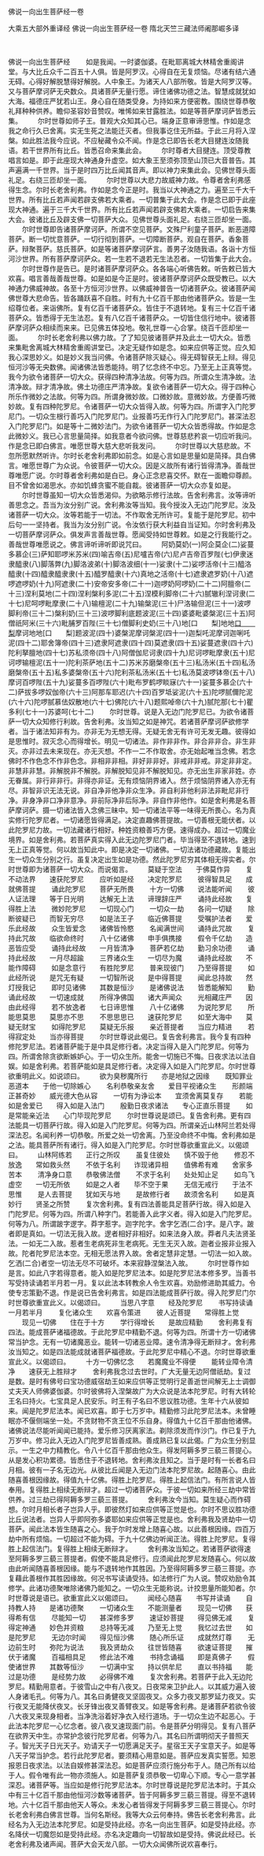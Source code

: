 佛说一向出生菩萨经一卷


大乘五大部外重译经
佛说一向出生菩萨经一卷
隋北天竺三藏法师阇那崛多译


　　

佛说一向出生菩萨经
　　如是我闻。一时婆伽婆。在毗耶离城大林精舍重阁讲堂。与大比丘众千二百五十人俱。皆是阿罗汉。心得自在无复烦恼。尽诸有结六通无碍。心得好解脱慧得好解脱。人中象王。为诸天人八部所敬。皆是大阿罗汉等。又与菩萨摩诃萨无央数众。具诸菩萨无量行愿。谛住诸佛功德之法。智慧成就犹如大海。福德庄严犹若山王。身心自在随类受身。为持如来方便密教。围绕世尊恭敬礼拜种种供养。瞻仰圣容妙音赞叹。唯悕如来甘露胜法。如是等菩萨摩诃萨皆悉云集。
　　尔时世尊如师子王。普观大众知其心已。端身正意审谛思惟。作如是念我之命行久已舍离。实无生死之法能迁灭者。但我事讫住无所益。于此三月将入涅槃。如此胜法我今应说。不应秘藏令众不闻。作是念已即告长老大目揵连汝随我语。若干世界所有比丘。皆悉召命来集此会。
　　尔时尊者大目揵连。顶受尊教唱言如是。即于此座现大神通身升虚空。如大象王至须弥顶至山顶已大音普告。其声遍满一千世界。当于是时四万比丘闻其音声。即以神力来集此会。见佛世尊头面礼足。右绕三匝却坐一面。
　　尔时世尊以大悲力故威神力故。令尊者舍利弗感得生念。尔时长老舍利弗。作如是念今正是时。我当以大神通之力。遍至三千大千世界。所有比丘若声闻若辟支佛若大乘者。一切普集于此大会。作是念已即于此座现大神通。遍于三千大千世界。所有比丘若声闻若辟支佛若大乘者。一切启告来集大会。彼诸比丘及辟支佛一切菩萨大众。见佛世尊头面礼足。右绕三匝却坐一面。
　　尔时世尊即告诸菩萨摩诃萨。所谓不空见菩萨。文殊尸利童子菩萨。断恶道障菩萨。断一切忧意菩萨。一切行彻到菩萨。一切障断菩萨。观自在菩萨。香象菩萨。辩聚菩萨。慈氏菩萨。如是等诸菩萨摩诃萨言。善男子汝随我语。各诣十方恒河沙世界。所有菩萨摩诃萨众。若一生若不退若无生法忍者。一切皆集于此大会。
　　尔时世尊作是告已。是时诸菩萨摩诃萨众。各各端心听佛告敕。听告敕已皆大欢喜。唱言善哉善哉世尊。如是如是今正是时。彼诸菩萨摩诃萨众既受教已。以大神通力佛威神故。各至十方恒河沙世界。以佛威神普告一切诸菩萨众。彼诸菩萨闻佛世尊大悲命告。皆各踊跃喜不自胜。时有九十亿百千那由他诸菩萨众。皆是一生绍尊位者。来诣佛所。复有亿百千诸菩萨众。皆住于不退转地。复有三十亿百千诸菩萨众。皆悉得于无生法忍。复有八亿百千诸菩萨众。一切皆住信行地中。彼诸菩萨摩诃萨众相续而来来。已见佛五体投地。敬礼世尊一心合掌。绕百千匝却坐一面。
　　尔时长老舍利弗以佛力故。了了知见彼诸菩萨并及此土一切大众。皆悉来集毗舍离城大林精舍重阁讲堂已。决定无疑作如是念。如来应供等正觉。应久知我心深思妙义。如是妙义我当问佛。令诸菩萨除灭疑心。得无碍智获无上辩。得见恒河沙等无央数佛。闻诸佛法皆悉能持。明了忆念终不中忘。乃至无上正真等觉。我今为欲令诸菩萨一切大众。获得四种清净法故。何等为四。所谓众生清净故。法清净故。辩才清净故。佛土功德庄严清净故。复欲令诸菩萨一切大众。得于四种心所乐作微妙之法故。何等为四。所谓身微妙故。口微妙故。意微妙故。方便善巧微妙故。复有四种陀罗尼。令诸菩萨一切大众皆得入故。何等为四。所谓字入门陀罗尼门。一切众生根行善巧入门陀罗尼门。业报善巧无作行入门陀罗尼门。甚深法忍入门陀罗尼门。如是等十二微妙法门。为欲令诸菩萨一切大众皆悉得故。作如是念此微妙义。我已心言思量简择。如我意者今欲问佛。世尊慈悲矜哀一切应听我问。作是念已即白佛言。唯愿世尊大慈大悲听我发问。
　　尔时世尊以大慈悲故。不忽所愿默然听许。尔时长老舍利弗即如前念。如是心言如是思量如是简择。具白佛言。唯愿世尊广为众说。令彼菩萨一切大众。因是义故所有诸行皆得清净。善哉世尊唯愿广说。尔时尊者舍利弗如是白已。身心正念悲喜交怀。默在一面瞻仰尊颜。目不曾舍如渴思水。亦如饥蜂贪蜜不能自裁。彼诸菩萨一切大众亦复如是。
　　尔时世尊虽知一切大众皆悉渴仰。为欲略示修行法故。告舍利弗言。汝等谛听善思念之。吾当为汝分别广说。舍利弗汝等当知。我今授汝入无边门陀罗尼。汝及诸菩萨一切大众。汝等若能于一切法。不作取舍无所许可。复能于是陀罗尼。初中后句一一坚持者。我当为汝分别广说。令汝依行获大利益自当证知。尔时舍利弗及一切菩萨摩诃萨众。俱发声言善哉世尊。愿闻受持如世尊敕。如是之行我能行之。善哉世尊唯愿说之。佛言谛听谛听即说咒曰。
　　阿奶莫奶(一)阿企莫企(二)娑蔓多慕企(三)萨知耶啰米苏米(四)喻吉帝(五)尼嚧吉帝(六)尼卢吉帝百罗陛(七)伊隶迷隶醯隶(八)脚落弊(九)脚洛波弟(十)脚洛波细(十一)娑隶(十二)娑啰活帝(十三)醯洛醯隶(十四)醯隶醯隶隶(十五)醯罗醯隶(十六)真地之活帝(十七)遮隶遮罗奶(十八)遮啰遮啰奶(十九)阿遮隶(二十)安帝安多帝(二十一)迦啰奶阿啰奶(二十二)阿膻帝(二十三)涅利莫地(二十四)涅利槃利多泥(二十五)涅模利脚帝(二十六)腻辙利涅诃隶(二十七)尼呵啰毗摩隶(二十八)输檀泥(二十九)输槃泥(三十)尸洛输但泥(三十一)波啰脚利帝(三十二)槃利奶(三十三)波啰脚利底题波泥(三十四)婆婆毗婆槃泥(三十五)阿僧祇阿米(三十六)毗脯罗百陛(三十七)僧脚利史奶(三十八)地[口　　梨]地地[口　　梨](三十九)摩诃地地[口　　梨]题波泥(四十)婆槃泥摩诃槃泥(四十一)迦梨吒泥摩诃迦唎吒泥(四十二)耶舍簿帝(四十三)遮隶阿遮隶(四十四)莫遮隶(四十五)娑蔓遮隶(四十六)陀利拏膻地(四十七)苏私须帝(四十八)阿僧伽尼诃隶(四十九)尼诃啰毗摩隶(五十)尼诃啰输檀泥(五十一)陀利茶萨地(五十二)苏米苏磨槃帝(五十三)私汤米(五十四)私汤磨槃帝(五十五)私多婆槃帝(五十六)陀利茶私汤米(五十七)私汤莫波啰钵帝(五十八)摩诃百啰陛(五十九)娑蔓多百啰陛(六十)毗布罗鹤啰睒寐(六十一)娑蔓多慕企(六十二)萨拔多啰奴伽帝(六十三)阿那车耶迟(六十四)百罗坻娑泥(六十五)陀啰腻儞陀泥(六十六)陀啰腻慕佉奴散地(六十七)佛陀(六十八)题熙啅帝(六十九)腻陀那(七十)瞿多利(七十一)苏婆呵(七十二)
　　尔时世尊。说是入无边门陀罗尼已。为欲令诸菩萨一切大众知修行利故。告舍利弗。汝当知之如是神咒。若诸菩萨摩诃萨欲修学者。当于诸法知非有为。亦非无为无想无得。无疑无舍无有许可无发无趣。彼得如是思惟时。寂灭念心而得增长。明见一切诸法。非作非非作。非合非非合。非生非灭。亦非过去未来现在。亦无灭想。不作一二不作取舍。亦无始起唯当念佛。若念佛时不作色念不作非色念。非相非非相。非好非非好。非戒非非戒。非定非非定。非慧非非慧。非解脱非不解脱。非解脱知见非不解脱知见。亦无出生非家非姓。亦无眷属。非行非非行。非得亦非证。无有烦恼阴界诸入。然于烦恼阴界诸入亦无有尽。非智非识无法无说。非自净非他净非众生净。非自利非他利非法非毗尼非行净。非身净非口净非意净。非前际净非后际净。非自作非他作。如是舍利弗是名菩萨摩诃萨。摄一切诸法皆入念佛三昧中。知一切诸法平等一味得无所畏心。名为真实修行陀罗尼者。一切诸愿皆得满足。决定直趣佛菩提故。一切善根无能伏者。以此陀罗尼力故。一切法藏诸行相好。种姓资粮善巧方便。速得成办。超过一切魔业境界。如是舍利弗。若菩萨真实得入此无边陀罗尼门者。毕当得至不退转地。速到无上正真等觉。何以故当知此中。即是决定一切诸佛。一切法诸功德藏故。复能出生一切众生分别之行。虽复决定出生如是功德。然此陀罗尼穷其体相无得实者。尔时世尊即为诸菩萨一切大众。而说偈言。
　　莫疑于空法　　于佛莫作异
　　复不动法界　　速获陀罗尼
　　应听如是经　　决定陀罗尼
　　彼得智具足　　成就佛菩提
　　诵此陀罗尼　　菩萨无所畏
　　十方一切佛　　说法能听闻
　　彼人证法理　　等于日光明
　　达解无上法　　谛理辞庄严
　　诵持此经故　　复得胜上法
　　微妙陀罗尼　　一切现心门
　　一切众一劫　　各问一切疑
　　除断彼疑已　　而智无穷尽
　　如是法王子　　临近佛菩提
　　受嘱护法者　　爱乐此经故
　　众生皆爱念　　诸佛皆怜愍
　　名闻满世间　　诵持此咒故
　　复持此咒故　　临欲命终时
　　八十亿诸佛　　申手俱携接
　　假令千亿劫　　造恶皆应受
　　诵持此经故　　一月皆清净
　　菩萨若亿劫　　勤习余功德
　　诵持此经故　　一月尽超踰
　　三界诸众生　　一切尽为魔
　　诵持此经故　　不能作障碍
　　如是念意行　　有胜陀罗尼
　　普来现彼门　　乃至得菩提
　　如此经所说　　是咒无有疑
　　一切智所说　　是中得菩提
　　闻此总持故　　然灯授我记
　　即时见诸佛　　其数是恒沙
　　是诸佛说法　　皆悉能解知
　　勤诵此经故　　一切速成就
　　所得净佛国　　诸大声闻众
　　光相藏庄严　　因由此经得
　　若不放逸者　　七日谛思惟
　　八十亿诸佛　　为说陀罗尼
　　所能思莫思　　莫思亦不思
　　不思思思已　　速获陀罗尼
　　如至大海中　　莫疑无财宝
　　如得陀罗尼　　莫疑无乐报
　　亲近菩提者　　当应力精进
　　若得寂定处　　当亦得菩提
　　尔时世尊说此偈已。复告舍利弗言。我今复有四种修陀罗尼法。若诸菩萨能于是中具足修行者。决定当得入是入门陀罗尼。何等为四。所谓舍除贪欲断嫉妒心。于一切众生所。能舍一切施已不悔。日夜求法以法自娱。如是舍利弗。若菩萨能如是具足修行者。决定得入如是入门陀罗尼。尔时世尊欲重明此义。如说颂曰。
　　欲为臭秽魔所行　　亦是地狱之因缘
　　既知罪业恶道本　　于他一切除嫉心
　　名利恭敬亲友舍　　爱目平视诸众生
　　形颜端正甚奇妙　　威光德大色从容
　　一切有为诤讼本　　宜须舍离莫复存
　　若能如是舍爱已　　得入如是入法门
　　殷勤日夜求诸法　　专心正直乐菩提
　　如是常能亲近法　　心门毕现陀罗尼
　　尔时世尊说是颂已。复告舍利弗。更有四法能具一切菩萨行故。得入如是入门陀罗尼。何等为四。所谓亲近山林阿兰若处得深法忍。名闻利养一切恭敬。所爱之处一切舍离。乃至没命终不中悔。舍利弗如是之法。能具菩萨所有诸行。得入如是入门陀罗尼。尔时世尊欲重宣此义。以偈颂曰。
　　山林阿练若　　正行之所叹
　　虽复住彼处　　慎不毁于他
　　修忍不放逸　　常如救头然
　　不依于名利　　诈现诸异相
　　值佛希有难　　舍家多苦本
　　清净身口意　　恭敬佛法僧
　　不求于名利　　处处知止足
　　如鸟飞虚空　　一切无所依
　　如是之人者　　毕不空于果
　　无信无戒行　　于法不思惟
　　是人去菩提　　犹如天与地
　　是故修行者　　故须舍名利
　　如是真妙行　　贤圣之所赞
　　复次舍利弗。复有四法善能具足菩萨行故。得入如是入门陀罗尼。何等为四。所谓八种字门。若能善入此字义者。得入如是入门陀罗尼。何等为八。所谓跛字逻字。莽字惹字。迦字陀字。舍字乞洒(二合)字。是八字。跛者即是真如。一切法无我入故。逻者相好非相好。如来法身入故。莽者凡夫法贤圣法。一如无二入故。惹者生老病死非生老病死。无生无灭入故。迦者业报非业报入故。陀者陀罗尼法本空。无相无愿法界入故。舍者定慧非定慧。一切法一如入故。乞洒(二合)者空一切法无尽不可破坏。本来寂静涅槃法入故。
　　尔时世尊作如是言。如此八字若得意者。能入如是陀罗尼法本。如是陀罗尼法本修多罗。当善书写受持读诵若半月若一月。复以此法本转教余人令生欢喜。劝励修进助其威力。令使专志策勤不退。作是说已告舍利弗言。如是四法能成菩萨行故。得入陀罗尼门尔时世尊欲重宣此义。以偈颂曰。
　　当思八字意　　经及陀罗尼
　　书写持读诵　　一月若半月
　　复化诸众生　　欢喜令策进
　　彼人近菩提　　常得胜上觉
　　现见一切佛　　住在于十方
　　学行得增长　　是故应精勤
　　舍利弗复有四法。能成菩萨诸福德故。于此陀罗尼中精勤不退。何等为四。所谓十方一切诸佛常当护念。无有一切诸魔恶业。能转一切诸恶业障。速令清净得无断辩才。舍利弗汝当知之。如是四法能成就诸菩萨福德故。于此陀罗尼中精心不退。尔时世尊欲重宣此义。以偈颂曰。
　　十方一切佛忆念　　若魔魔业不得便
　　能转业障令清净　　速获无上胜辩才
　　舍利弗我念过去世时。广大无量无边阿僧祇劫。复过是数。是时有佛号曰宝功德威宿劫王如来应供等正觉明行足善逝世间解无上士调御丈夫天人师佛婆伽婆。尔时彼佛将入涅槃故广为大众说是法本陀罗尼。时有大转轮王名曰持火。七宝具足人民安乐。时王有子名曰不思议胜功德。生年十六从彼如来。闻是陀罗尼法本。闻已欢喜。即于七万岁中。精勤修习此陀罗尼法本。未曾睡眠亦不偃侧端坐一处。不贪财物不贪王位不乐自身。得值九十亿百千那由他诸佛。诸佛说法尽能听闻闻已能持。爱乐修习厌离家法。剃除须发而作沙门。作已复于九万岁中。修习此入无边入门陀罗尼皆善成熟。善成熟已复以此偈。广为众生分别显示。一生之中力精教化。令八十亿百千那由他众生。得发阿耨多罗三藐三菩提心。从是发心积功累德。皆悉住于不退转地。舍利弗汝且知之。当于是时有一长者名曰月相。彼有一子名无边光。从彼比丘闻是入无边门法本陀罗尼故。起随喜心。由此随喜善根因缘故。得值九十亿佛。得胜上陀罗尼。得胜上起信法门。有所言说人皆奉用。复得胜上相续无断辩才。超过一切诸菩萨众。于彼一切如来所经三劫中常皆供养。过三劫已得阿耨多罗三藐三菩提。
　　舍利弗汝今当知。莫生疑心而作碍想。尔时月相长者子岂异人乎。即彼然灯如来应供等正觉是也。尔时不思议胜功德比丘说法者。岂异人乎即阿弥多婆耶如来应供等正觉是也。舍利弗我及贤劫中一切菩萨。闻此法本皆生随喜之心。我于尔时发增上随喜心故。以此善根因缘。四百万劫中所有烦恼。一切超过不能为碍。于九十亿佛边听闻正法。得胜上陀罗尼。复得胜上起信法门。复得胜上相续无断辩才。
　　舍利弗汝当知之。若诸菩萨欲得速至阿耨多罗三藐三菩提者。假使不能具足修行。应须闻此陀罗尼发随喜心。何以故由此听闻随喜善根因缘。能与不退转地作其胜因。乃至得阿耨多罗三藐三菩提。亦复藉此善根作其胜因缘故。何况书写读诵受持。如法修行广为人说。赞叹劝励令其修学。此诸功德聚唯除诸佛乃能知之。一切众生无能称说。计挍思量所能知者。尔时世尊说是语已。欲重宣此义以偈颂曰。
　　闻经心随喜　　书写并读诵
　　自持教人持　　是诸功德聚
　　一切诸众生　　不能测量者
　　现见一切佛　　获得希有信
　　尽能知一切　　甚深修多罗
　　速证妙菩提　　得见佛无减
　　复得定神通　　妙色并资粮
　　总持等无减　　乃至无上觉
　　我忆过去世　　如是陀罗尼
　　无边尔时闻　　得见恒沙佛
　　随心所乐证　　成就然灯尊
　　无边前生时　　弥陀为说法
　　我及贤劫众　　往世皆随喜
　　欲速证菩提　　摧伏于诸魔
　　百福相具足　　修此法不难
　　书持念诵福　　即是真佛子
　　假使诸世界　　其数等恒沙
　　一切满中宝　　持以供牟尼
　　直以书持福　　能过是功德
　　是经势力故　　必得佛不难
　　复次舍利弗。若菩萨于此入无边陀罗尼。精勤用意者。于彼雪山之中有八夜叉。日夜常来卫护此人。以其威力遍入彼人身诸毛孔。何等为八。其名曰勇健夜叉坚固夜叉。众多力夜叉那罗延力夜叉。实行夜叉无能降伏夜叉。长牙锋出夜叉善臂夜叉。如是等舍利弗。是诸菩萨若欲令彼八大夜叉来现身相者。当净洗浴着好净衣入经行道场。于一切众生边不起恶心。于此法本陀罗尼一心忆念者。彼八夜叉速现面门前。令是菩萨分明得见。复有八菩萨在欲界天中生。亦常护念彼行陀罗尼者。何等为八。其名曰所谓明彻天子普照天子。智光天子日光天子。劝请天子一切愿满足天子。星宿王天子宝意天子。如是等八天子常当护念。若行此陀罗尼者。要须精心用意如是。菩萨应发真实誓愿。知恩报恩日夜求法。以法自娱修甚深法忍。如是菩萨应须行施分布于人。随己所有以给于人。假令唯有此一物亦须施人。如是菩萨复须恭敬一切卑心下顺。专心一意学甚深忍。诸菩萨等。当应如是修行陀罗尼法本。尔时世尊说是陀罗尼法本时。于其众中有三十亿百千那由他恒河沙数等诸菩萨。皆于阿耨多罗三藐三菩提。得至不退转地。六十亿百千那由他天人等众。未发心者皆得发于阿耨多罗三藐三菩提心。尔时长老舍利弗白佛言世尊。当何名斯经。我等大众云何奉持。佛告长老舍利弗言。此经名为入无边法本陀罗尼。如是受持此经。亦名一向出生菩萨。如是受持此经。亦名降伏一切魔怨如是受持此经。亦名决定趣向一切智故如是受持。佛说此经已。长老舍利弗及诸声闻。菩萨大会天龙八部。一切大众闻佛所说欢喜奉行。

